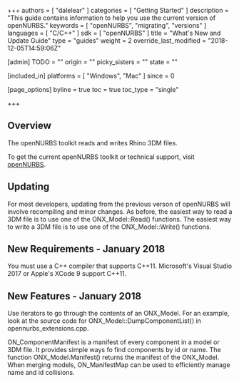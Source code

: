 +++
authors = [ "dalelear" ]
categories = [ "Getting Started" ]
description = "This guide contains information to help you use the current version of openNURBS."
keywords = [ "openNURBS", "migrating", "versions" ]
languages = [ "C/C++" ]
sdk = [ "openNURBS" ]
title = "What's New and Update Guide"
type = "guides"
weight = 2
override_last_modified = "2018-12-05T14:59:06Z"

[admin]
TODO = ""
origin = ""
picky_sisters = ""
state = ""

[included_in]
platforms = [ "Windows", "Mac" ]
since = 0

[page_options]
byline = true
toc = true
toc_type = "single"

+++


## Overview

The openNURBS toolkit reads and writes Rhino 3DM files.

To get the current openNURBS toolkit or technical support, visit [openNURBS](https://www.rhino3d.com/opennurbs).

## Updating

For most developers, updating from the previous verson of openNURBS will involve recompiling and minor changes. As before, the easiest way to read a 3DM file is to use one of the ONX_Model::Read() functions. The easiest way to write a 3DM file is to use one of the ONX_Model::Write() functions.

## New Requirements - January 2018

You must use a C++ compiler that supports C++11. Microsoft's Visual Studio 2017 or Apple's XCode 9 support C++11.

## New Features - January 2018


Use iterators to go through the contents of an ONX_Model. For an example, look at the source code for ONX_Model::DumpComponentList() in opennurbs_extensions.cpp.

ON_ComponentManifest is a manifest of every component in a model or 3DM file. It provides simple ways fo find components by id or name. The function ONX_Model.Manifest() returns the manifest of the ONX_Model. When merging models, ON_ManifestMap can be used to efficiently manage name and id collisions.
